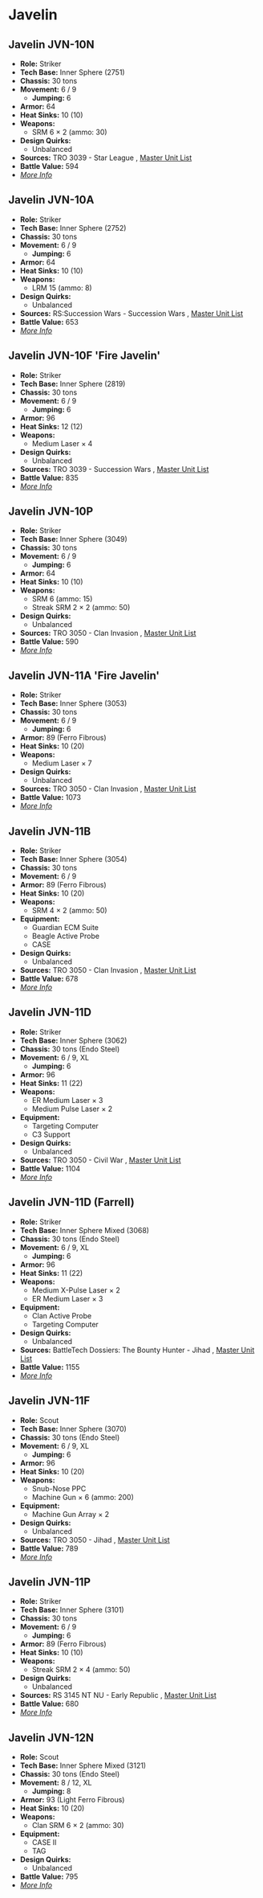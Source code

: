 # Javelin 

## Javelin JVN-10N 

- **Role:** Striker 
- **Tech Base:** Inner Sphere (2751) 
- **Chassis:** 30 tons 
- **Movement:** 6 / 9 
  - **Jumping:** 6 
- **Armor:** 64 
- **Heat Sinks:** 10 (10) 
- **Weapons:** 
  - SRM 6 × 2 (ammo: 30) 
- **Design Quirks:** 
  - Unbalanced 
- **Sources:** TRO 3039 - Star League , [Master Unit List](http://masterunitlist.info/Unit/Details/1675) 
- **Battle Value:** 594 
- [*More Info*](javelin/javelin_jvn-10n.md) 

## Javelin JVN-10A 

- **Role:** Striker 
- **Tech Base:** Inner Sphere (2752) 
- **Chassis:** 30 tons 
- **Movement:** 6 / 9 
  - **Jumping:** 6 
- **Armor:** 64 
- **Heat Sinks:** 10 (10) 
- **Weapons:** 
  - LRM 15 (ammo: 8) 
- **Design Quirks:** 
  - Unbalanced 
- **Sources:** RS:Succession Wars - Succession Wars , [Master Unit List](http://masterunitlist.info/Unit/Details/7429) 
- **Battle Value:** 653 
- [*More Info*](javelin/javelin_jvn-10a.md) 

## Javelin JVN-10F 'Fire Javelin' 

- **Role:** Striker 
- **Tech Base:** Inner Sphere (2819) 
- **Chassis:** 30 tons 
- **Movement:** 6 / 9 
  - **Jumping:** 6 
- **Armor:** 96 
- **Heat Sinks:** 12 (12) 
- **Weapons:** 
  - Medium Laser × 4 
- **Design Quirks:** 
  - Unbalanced 
- **Sources:** TRO 3039 - Succession Wars , [Master Unit List](http://masterunitlist.info/Unit/Details/1674) 
- **Battle Value:** 835 
- [*More Info*](javelin/javelin_jvn-10f_fire_javelin.md) 

## Javelin JVN-10P 

- **Role:** Striker 
- **Tech Base:** Inner Sphere (3049) 
- **Chassis:** 30 tons 
- **Movement:** 6 / 9 
  - **Jumping:** 6 
- **Armor:** 64 
- **Heat Sinks:** 10 (10) 
- **Weapons:** 
  - SRM 6 (ammo: 15) 
  - Streak SRM 2 × 2 (ammo: 50) 
- **Design Quirks:** 
  - Unbalanced 
- **Sources:** TRO 3050 - Clan Invasion , [Master Unit List](http://masterunitlist.info/Unit/Details/1676) 
- **Battle Value:** 590 
- [*More Info*](javelin/javelin_jvn-10p.md) 

## Javelin JVN-11A 'Fire Javelin' 

- **Role:** Striker 
- **Tech Base:** Inner Sphere (3053) 
- **Chassis:** 30 tons 
- **Movement:** 6 / 9 
  - **Jumping:** 6 
- **Armor:** 89 (Ferro Fibrous) 
- **Heat Sinks:** 10 (20) 
- **Weapons:** 
  - Medium Laser × 7 
- **Design Quirks:** 
  - Unbalanced 
- **Sources:** TRO 3050 - Clan Invasion , [Master Unit List](http://masterunitlist.info/Unit/Details/1677) 
- **Battle Value:** 1073 
- [*More Info*](javelin/javelin_jvn-11a_fire_javelin.md) 

## Javelin JVN-11B 

- **Role:** Striker 
- **Tech Base:** Inner Sphere (3054) 
- **Chassis:** 30 tons 
- **Movement:** 6 / 9 
- **Armor:** 89 (Ferro Fibrous) 
- **Heat Sinks:** 10 (20) 
- **Weapons:** 
  - SRM 4 × 2 (ammo: 50) 
- **Equipment:** 
  - Guardian ECM Suite 
  - Beagle Active Probe 
  - CASE 
- **Design Quirks:** 
  - Unbalanced 
- **Sources:** TRO 3050 - Clan Invasion , [Master Unit List](http://masterunitlist.info/Unit/Details/1678) 
- **Battle Value:** 678 
- [*More Info*](javelin/javelin_jvn-11b.md) 

## Javelin JVN-11D 

- **Role:** Striker 
- **Tech Base:** Inner Sphere (3062) 
- **Chassis:** 30 tons (Endo Steel) 
- **Movement:** 6 / 9, XL 
  - **Jumping:** 6 
- **Armor:** 96 
- **Heat Sinks:** 11 (22) 
- **Weapons:** 
  - ER Medium Laser × 3 
  - Medium Pulse Laser × 2 
- **Equipment:** 
  - Targeting Computer 
  - C3 Support 
- **Design Quirks:** 
  - Unbalanced 
- **Sources:** TRO 3050 - Civil War , [Master Unit List](http://masterunitlist.info/Unit/Details/1679) 
- **Battle Value:** 1104 
- [*More Info*](javelin/javelin_jvn-11d.md) 

## Javelin JVN-11D (Farrell) 

- **Role:** Striker 
- **Tech Base:** Inner Sphere Mixed (3068) 
- **Chassis:** 30 tons (Endo Steel) 
- **Movement:** 6 / 9, XL 
  - **Jumping:** 6 
- **Armor:** 96 
- **Heat Sinks:** 11 (22) 
- **Weapons:** 
  - Medium X-Pulse Laser × 2 
  - ER Medium Laser × 3 
- **Equipment:** 
  - Clan Active Probe 
  - Targeting Computer 
- **Design Quirks:** 
  - Unbalanced 
- **Sources:** BattleTech Dossiers: The Bounty Hunter - Jihad , [Master Unit List](http://masterunitlist.info/Unit/Details/5808) 
- **Battle Value:** 1155 
- [*More Info*](javelin/javelin_jvn-11d_farrell.md) 

## Javelin JVN-11F 

- **Role:** Scout 
- **Tech Base:** Inner Sphere (3070) 
- **Chassis:** 30 tons (Endo Steel) 
- **Movement:** 6 / 9, XL 
  - **Jumping:** 6 
- **Armor:** 96 
- **Heat Sinks:** 10 (20) 
- **Weapons:** 
  - Snub-Nose PPC 
  - Machine Gun × 6 (ammo: 200) 
- **Equipment:** 
  - Machine Gun Array × 2 
- **Design Quirks:** 
  - Unbalanced 
- **Sources:** TRO 3050 - Jihad , [Master Unit List](http://masterunitlist.info/Unit/Details/1680) 
- **Battle Value:** 789 
- [*More Info*](javelin/javelin_jvn-11f.md) 

## Javelin JVN-11P 

- **Role:** Striker 
- **Tech Base:** Inner Sphere (3101) 
- **Chassis:** 30 tons 
- **Movement:** 6 / 9 
  - **Jumping:** 6 
- **Armor:** 89 (Ferro Fibrous) 
- **Heat Sinks:** 10 (10) 
- **Weapons:** 
  - Streak SRM 2 × 4 (ammo: 50) 
- **Design Quirks:** 
  - Unbalanced 
- **Sources:** RS 3145 NT NU - Early Republic , [Master Unit List](http://masterunitlist.info/Unit/Details/6938) 
- **Battle Value:** 680 
- [*More Info*](javelin/javelin_jvn-11p.md) 

## Javelin JVN-12N 

- **Role:** Scout 
- **Tech Base:** Inner Sphere Mixed (3121) 
- **Chassis:** 30 tons (Endo Steel) 
- **Movement:** 8 / 12, XL 
  - **Jumping:** 8 
- **Armor:** 93 (Light Ferro Fibrous) 
- **Heat Sinks:** 10 (20) 
- **Weapons:** 
  - Clan SRM 6 × 2 (ammo: 30) 
- **Equipment:** 
  - CASE II 
  - TAG 
- **Design Quirks:** 
  - Unbalanced 
- **Battle Value:** 795 
- [*More Info*](javelin/javelin_jvn-12n.md) 

